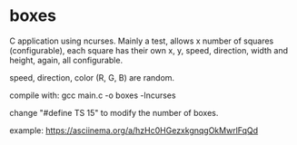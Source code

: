 # boxes
C application using ncurses. Mainly a test, allows x number of squares (configurable), each square has their own x, y, speed, direction, width and height, again, all configurable.

speed, direction, color (R, G, B) are random.

compile with:
gcc main.c -o boxes -lncurses

change "#define TS 15" to modify the number of boxes.

example: https://asciinema.org/a/hzHc0HGezxkgnqgOkMwrlFqQd

